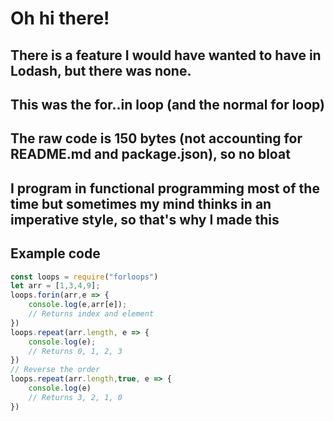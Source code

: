 # Oh hi there!

## There is a feature I would have wanted to have in Lodash, but there was none.

## This was the for..in loop (and the normal for loop)

## The raw code is 150 bytes (not accounting for README.md and package.json), so no bloat
## I program in functional programming most of the time but sometimes my mind thinks in an imperative style, so that's why I made this
## Example code

```javascript
const loops = require("forloops")
let arr = [1,3,4,9];
loops.forin(arr,e => {
    console.log(e,arr[e]);
    // Returns index and element
})
loops.repeat(arr.length, e => {
    console.log(e);
    // Returns 0, 1, 2, 3
})
// Reverse the order
loops.repeat(arr.length,true, e => {
    console.log(e)
    // Returns 3, 2, 1, 0
})
```
